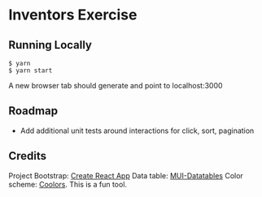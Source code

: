 # Inventors Exercise

## Running Locally
```
$ yarn
$ yarn start
```
A new browser tab should generate and point to localhost:3000

## Roadmap
- Add additional unit tests around interactions for click, sort, pagination

## Credits
Project Bootstrap: [Create React App](https://github.com/facebook/create-react-app)
Data table: [MUI-Datatables](https://github.com/gregnb/mui-datatables)
Color scheme: [Coolors](https://coolors.co/). This is a fun tool.
